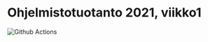 # Ohjelmistotuotanto 2021, viikko1

![Github Actions](https://github.com/sallasal/ohtu-viikko1-s2020/workflows/Java%20CI%20with%20Gradle/badge.svg)
